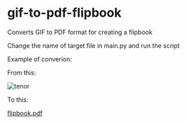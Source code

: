 # gif-to-pdf-flipbook
Converts GIF to PDF format for creating a flipbook

Change the name of target file in main.py and run the script

Example of converion:

From this:

![tenor](https://github.com/user-attachments/assets/07b70769-d3bf-4d6e-9bb6-de30a0208671)

To this:

[flipbook.pdf](https://github.com/user-attachments/files/16913577/flipbook.pdf)
